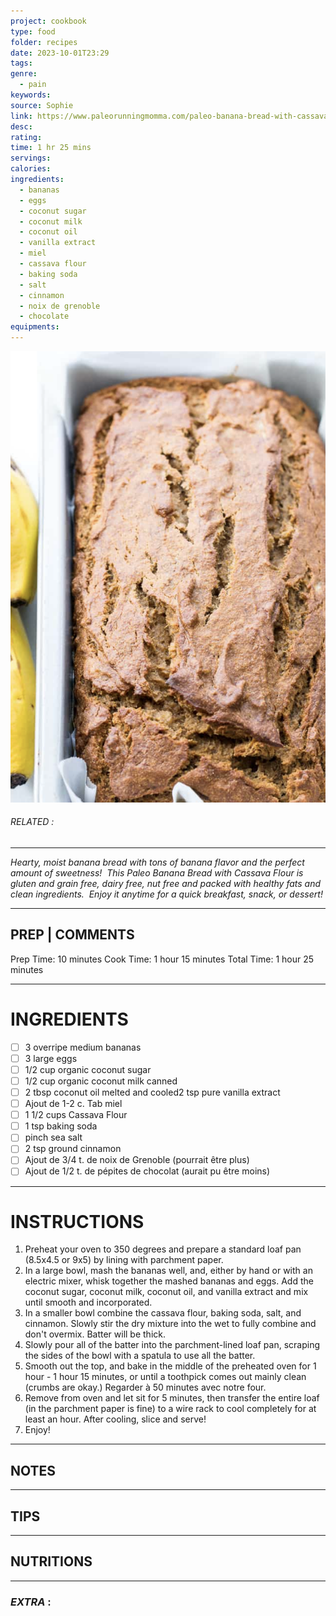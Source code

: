 ```yaml
---
project: cookbook
type: food
folder: recipes
date: 2023-10-01T23:29
tags: 
genre:
  - pain
keywords: 
source: Sophie
link: https://www.paleorunningmomma.com/paleo-banana-bread-with-cassava-flour/
desc: 
rating: 
time: 1 hr 25 mins
servings: 
calories: 
ingredients:
  - bananas
  - eggs
  - coconut sugar
  - coconut milk
  - coconut oil
  - vanilla extract
  - miel
  - cassava flour
  - baking soda
  - salt
  - cinnamon
  - noix de grenoble
  - chocolate
equipments:
---
```


![IMAGE](image_651.png)

###### *RELATED* : 
---
_Hearty, moist banana bread with tons of banana flavor and the perfect amount of sweetness!  This Paleo Banana Bread with Cassava Flour is gluten and grain free, dairy free, nut free and packed with healthy fats and clean ingredients.  Enjoy it anytime for a quick breakfast, snack, or dessert!_

---
## PREP | COMMENTS

Prep Time: 10 minutes
Cook Time: 1 hour 15 minutes
Total Time: 1 hour 25 minutes

---
# INGREDIENTS

- [ ] 3 overripe medium bananas
- [ ] 3 large eggs
- [ ] 1/2 cup organic coconut sugar
- [ ] 1/2 cup organic coconut milk canned
- [ ] 2 tbsp coconut oil melted and cooled2 tsp pure vanilla extract
- [ ] Ajout de 1-2 c. Tab miel
- [ ] 1 1/2 cups Cassava Flour
- [ ] 1 tsp baking soda
- [ ] pinch sea salt
- [ ] 2 tsp ground cinnamon
- [ ] Ajout de 3/4 t. de noix de Grenoble (pourrait être plus)
- [ ] Ajout de 1/2 t. de pépites de chocolat (aurait pu être moins)

---
# INSTRUCTIONS

1. Preheat your oven to 350 degrees and prepare a standard loaf pan (8.5x4.5 or 9x5) by lining with parchment paper.
2. In a large bowl, mash the bananas well, and, either by hand or with an electric mixer, whisk together the mashed bananas and eggs. Add the coconut sugar, coconut milk, coconut oil, and vanilla extract and mix until smooth and incorporated.
3. In a smaller bowl combine the cassava flour, baking soda, salt, and cinnamon. Slowly stir the dry mixture into the wet to fully combine and don't overmix. Batter will be thick.
4. Slowly pour all of the batter into the parchment-lined loaf pan, scraping the sides of the bowl with a spatula to use all the batter.
5. Smooth out the top, and bake in the middle of the preheated oven for 1 hour - 1 hour 15 minutes, or until a toothpick comes out mainly clean (crumbs are okay.) Regarder à 50 minutes avec notre four.
6. Remove from oven and let sit for 5 minutes, then transfer the entire loaf (in the parchment paper is fine) to a wire rack to cool completely for at least an hour. After cooling, slice and serve!
7. Enjoy!

---
## NOTES



---
## TIPS



---
## NUTRITIONS



---
### *EXTRA* :



